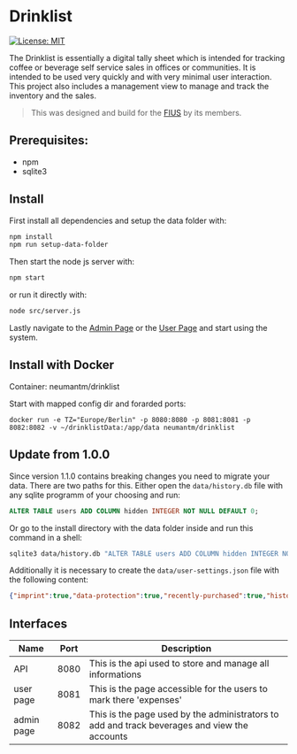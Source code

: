 # Drinklist
[![License: MIT](https://img.shields.io/badge/License-MIT-yellow.svg)](https://opensource.org/licenses/MIT)

The Drinklist is essentially a digital tally sheet which is intended for tracking coffee or beverage self service sales in offices or communities. It is intended to be used very quickly and with very minimal user interaction. This project also includes a management view to manage and track the inventory and the sales.

> This was designed and build for the [FIUS](https://fius.informatik.uni-stuttgart.de) by its members.


## Prerequisites:

 *  npm
 *  sqlite3


## Install

First install all dependencies and setup the data folder with:
```Bash
npm install
npm run setup-data-folder
```

Then start the node js server with:
```Bash
npm start
```

or run it directly with:
```Bash
node src/server.js
```

Lastly navigate to the [Admin Page](http://localhost:8082) or the [User Page](http://localhost:8081) and start using the system.


## Install with Docker
Container: neumantm/drinklist

Start with mapped config dir and forarded ports:
```
docker run -e TZ="Europe/Berlin" -p 8080:8080 -p 8081:8081 -p 8082:8082 -v ~/drinklistData:/app/data neumantm/drinklist
```


## Update from 1.0.0

Since version 1.1.0 contains breaking changes you need to migrate your data. There are two paths for this. Either open the `data/history.db` file with any sqlite programm of your choosing and run:
```SQL
ALTER TABLE users ADD COLUMN hidden INTEGER NOT NULL DEFAULT 0;
```

Or go to the install directory with the data folder inside and run this command in a shell:
```Bash
sqlite3 data/history.db "ALTER TABLE users ADD COLUMN hidden INTEGER NOT NULL DEFAULT 0;"
```

Additionally it is necessary to create the `data/user-settings.json` file with the following content:
```json
{"imprint":true,"data-protection":true,"recently-purchased":true,"history":true,"money":true}
```


## Interfaces
| Name       | Port | Description                                                                                  |
|------------|------|----------------------------------------------------------------------------------------------|
| API        | 8080 | This is the api used to store and manage all informations                                    |
| user page  | 8081 | This is the page accessible for the users to mark there 'expenses'                           |
| admin page | 8082 | This is the page used by the administrators to add and track beverages and view the accounts |

